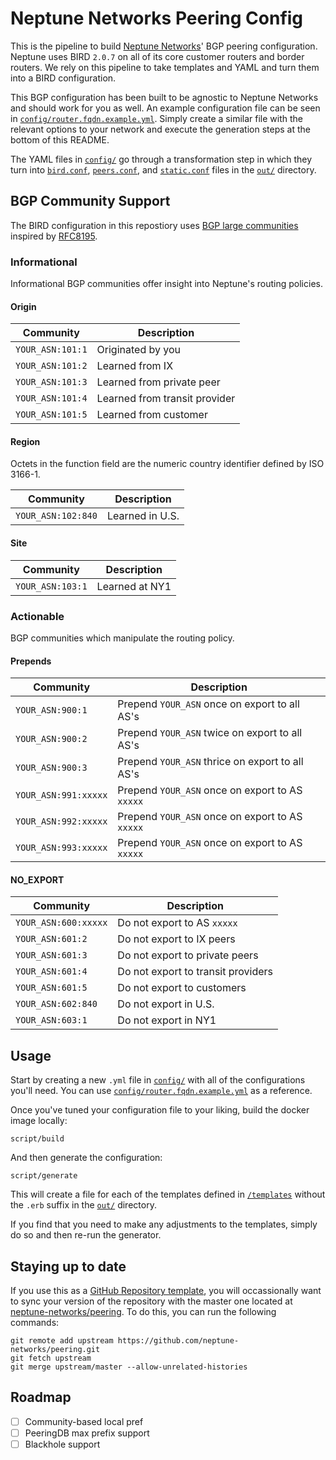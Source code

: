 # Neptune Networks Peering Config

This is the pipeline to build [Neptune Networks](https://neptunenetworks.org)' BGP peering configuration. Neptune uses BIRD `2.0.7` on all of its core customer routers and border routers. We rely on this pipeline to take templates and YAML and turn them into a BIRD configuration.

This BGP configuration has been built to be agnostic to Neptune Networks and should work for you as well. An example configuration file can be seen in [`config/router.fqdn.example.yml`](config/router.fqdn.example.yml). Simply create a similar file with the relevant options to your network and execute the generation steps at the bottom of this README.

The YAML files in [`config/`](config/) go through a transformation step in which they turn into [`bird.conf`](out/router.fqdn.example/bird.conf), [`peers.conf`](out/router.fqdn.example/peers.conf), and [`static.conf`](out/router.fqdn.example/static.conf) files in the [`out/`](out/) directory.

## BGP Community Support

The BIRD configuration in this repostiory uses [BGP large communities](http://largebgpcommunities.net/) inspired by [RFC8195](https://tools.ietf.org/html/rfc8195).

### Informational

Informational BGP communities offer insight into Neptune's routing policies.

#### Origin

| Community | Description |
| --------- | ----------- |
| `YOUR_ASN:101:1` | Originated by you |
| `YOUR_ASN:101:2` | Learned from IX |
| `YOUR_ASN:101:3` | Learned from private peer |
| `YOUR_ASN:101:4` | Learned from transit provider |
| `YOUR_ASN:101:5` | Learned from customer |

#### Region

Octets in the function field are the numeric country identifier defined by ISO 3166-1.

| Community | Description |
| --------- | ----------- |
| `YOUR_ASN:102:840` | Learned in U.S. |

#### Site

| Community | Description |
| --------- | ----------- |
| `YOUR_ASN:103:1` | Learned at NY1 |

### Actionable

BGP communities which manipulate the routing policy.

#### Prepends

| Community | Description |
| --------- | ----------- |
| `YOUR_ASN:900:1` | Prepend `YOUR_ASN` once on export to all AS's |
| `YOUR_ASN:900:2` | Prepend `YOUR_ASN` twice on export to all AS's |
| `YOUR_ASN:900:3` | Prepend `YOUR_ASN` thrice on export to all AS's |
| `YOUR_ASN:991:xxxxx` | Prepend `YOUR_ASN` once on export to AS `xxxxx` |
| `YOUR_ASN:992:xxxxx` | Prepend `YOUR_ASN` once on export to AS `xxxxx` |
| `YOUR_ASN:993:xxxxx` | Prepend `YOUR_ASN` once on export to AS `xxxxx` |

#### NO_EXPORT

| Community | Description |
| --------- | ----------- |
| `YOUR_ASN:600:xxxxx` | Do not export to AS `xxxxx` |
| `YOUR_ASN:601:2` | Do not export to IX peers |
| `YOUR_ASN:601:3` | Do not export to private peers |
| `YOUR_ASN:601:4` | Do not export to transit providers |
| `YOUR_ASN:601:5` | Do not export to customers |
| `YOUR_ASN:602:840` | Do not export in U.S. |
| `YOUR_ASN:603:1` | Do not export in NY1 |

## Usage

Start by creating a new `.yml` file in [`config/`](config/) with all of the configurations you'll need. You can use [`config/router.fqdn.example.yml`](config/router.fqdn.example.yml) as a reference.

Once you've tuned your configuration file to your liking, build the docker image locally:

```
script/build
```

And then generate the configuration:

```
script/generate
```

This will create a file for each of the templates defined in [`/templates`](templates/) without the `.erb` suffix in the [`out/`](out/) directory.

If you find that you need to make any adjustments to the templates, simply do so and then re-run the generator.

## Staying up to date

If you use this as a [GitHub Repository template](https://github.blog/2019-06-06-generate-new-repositories-with-repository-templates/), you will occassionally want to sync your version of the repository with the master one located at [neptune-networks/peering](https://github.com/neptune-networks/peering). To do this, you can run the following commands:

```
git remote add upstream https://github.com/neptune-networks/peering.git
git fetch upstream
git merge upstream/master --allow-unrelated-histories
```

## Roadmap

- [ ] Community-based local pref
- [ ] PeeringDB max prefix support
- [ ] Blackhole support
